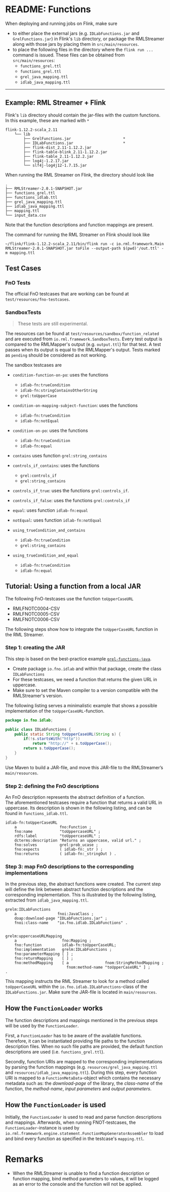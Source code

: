 # README: Functions


When deploying and running jobs on Flink, make sure
- to either place the external jars (e.g. `IDLabFunctions.jar` and `GrelFunctions.jar`) in Flink's `lib` directory,
or package the RMLStreamer along with those jars by placing them in `src/main/resources`.  
- to place the following files in the directory where the `flink run ...` command is issued.
These files can be obtained from `src/main/resources`:
    - `functions_grel.ttl`
    - `functions_grel.ttl`
    - `grel_java_mapping.ttl`
    - `idlab_java_mapping.ttl`
---

## Example: RML Streamer + Flink    
Flink's `lib` directory should contain the jar-files with the custom functions. In this example, these are marked with `*`
```
flink-1.12.2-scala_2.11
    └── lib
        ├── GrelFunctions.jar                       *
        ├── IDLabFunctions.jar                      *
        ├── flink-dist_2.11-1.12.2.jar
        ├── flink-table-blink_2.11-1.12.2.jar
        ├── flink-table_2.11-1.12.2.jar
        ├── log4j-1.2.17.jar
        └── slf4j-log4j12-1.7.15.jar
``` 
When running the RML Streamer on Flink, the directory should look like
```
.
├── RMLStreamer-2.0.1-SNAPSHOT.jar
├── functions_grel.ttl
├── functions_idlab.ttl
├── grel_java_mapping.ttl
├── idlab_java_mapping.ttl
├── mapping.ttl
└── input_data.csv
```
Note that the function descriptions and function mappings are present.

The command for running the RML Streamer on Flink should look like
```
~/flink/flink-1.12.2-scala_2.11/bin/flink run -c io.rml.framework.Main RMLStreamer-2.0.1-SNAPSHOT.jar toFile --output-path $(pwd)'/out.ttl' -m mapping.ttl
```       
       
## Test Cases
### FnO Tests
The official FnO testcases that are working can be found at `test/resources/fno-testcases`. 

### SandboxTests
> These tests are still experimental.

The resources can be found at `test/resources/sandbox/function_related` and are executed from `io.rml.framework.SandboxTests`.
Every test output is compared to the RMLMapper's output (e.g. `output.ttl`) for that test. A test passes when its output is equal to the RMLMapper's output.
Tests marked as `pending` should be considered as not working.<br>

The sandbox testcases are
- `condition-function-on-po`: uses the functions
    - `idlab-fn:trueCondition`
    - `idlab-fn:stringContainsOtherString` 
    - `grel:toUpperCase`
  
- `condition-on-mapping-subject-function`: uses the functions
    - `idlab-fn:trueCondition`
    - `idlab-fn:notEqual` 

- `condition-on-po`: uses the functions
    - `idlab-fn:trueCondition`
    - `idlab-fn:equal` 
    

- `contains` uses function  `grel:string_contains`

- `controls_if_contains`: uses the functions
    - `grel:controls_if`
    - `grel:string_contains`

- `controls_if_true`: uses the functions `grel:controls_if`. 
    
- `controls_if_false`: uses the functions `grel:controls_if`
    
- `equal`: uses function `idlab-fn:equal`

- `notEqual`: uses function `idlab-fn:notEqual`

- `using_trueCondition_and_contains`
    - `idlab-fn:trueCondition`
    - `grel:string_contains` 
    
- `using_trueCondition_and_equal`
    - `idlab-fn:trueCondition`
    - `idlab-fn:equal` 




## Tutorial: Using a function from a local JAR

The following FnO-testcases use the function `toUpperCaseURL` 
- RMLFNOTC0004-CSV
- RMLFNOTC0005-CSV
- RMLFNOTC0006-CSV

The following steps show how to integrate the `toUpperCaseURL` function in the RML Streamer.

### Step 1: creating the JAR
This step is based on the best-practice example [`grel-functions-java`](https://github.com/FnOio/grel-functions-java).
- Create package  `io.fno.idlab` and within that package, create the class `IDLabFunctions`
- For these testcases, we need a function that returns the given URL in uppercase. 
- Make sure to set the Maven compiler to a version compatible with the RMLStreamer's version.

The following listing serves a minimalistic example that shows a possible implementation of the `toUpperCaseURL`-function.   
```Java
package io.fno.idlab;

public class IDLabFunctions {
    public static String toUpperCaseURL(String s) {
        if(!s.startsWith("http"))
            return "http://" + s.toUpperCase();
        return s.toUpperCase();
    }
}
```

Use Maven to build a JAR-file, and move this JAR-file to the RMLStreamer’s `main/resources`.

### Step 2: defining the FnO descriptions
An FnO description represents the abstract definition of a function.<br> 
The aforementioned testcases require a function that returns a valid URL in uppercase.
 Its description is shown in the following listing, and can be found in `functions_idlab.ttl`.  

```Turtle
idlab-fn:toUpperCaseURL
    a                   fno:Function ;
    fno:name            "toUppercaseURL" ;
    rdfs:label          "toUppercaseURL" ;
    dcterms:description "Returns an uppercase, valid url." ;
    fno:solves          grel:prob_ucase ;
    fno:expects         ( idlab-fn:_str ) ;
    fno:returns         ( idlab-fn:_stringOut ) .
```

### Step 3: map FnO descriptions to the corresponding implementations
In the previous step, the abstract functions were created. 
The current step will define the link between abstract function descriptions and the corresponding implementation.
 This is illustrated by the following listing, extracted from `idlab_java_mapping.ttl`.
```Turtle 
grelm:IDLabFunctions
    a                  fnoi:JavaClass ;
    doap:download-page "IDLabFunctions.jar" ;
    fnoi:class-name    "io.fno.idlab.IDLabFunctions" .


grelm:uppercaseURLMapping
    a                    fno:Mapping ;
    fno:function         idlab-fn:toUpperCaseURL;
    fno:implementation   grelm:IDLabFunctions ;
    fno:parameterMapping [ ] ;
    fno:returnMapping    [ ] ;
    fno:methodMapping    [ a                fnom:StringMethodMapping ;
                           fnom:method-name "toUpperCaseURL" ] ;
.

```
This mapping instructs the RML Streamer to look for a method called `toUpperCaseURL` within the `io.fno.idlab.IDLabFunctions`-class of the `IDLabFunctions.jar`. Make sure the JAR-file is located in `main/resources`.

## How the `FunctionLoader` works

The function descriptions and mappings mentioned in the previous steps will be used by the `FunctionLoader`.

First, a `FunctionLoader` has to be aware of the available functions. 
Therefore, it can be instantiated providing file paths to the function description files. 
When no such file paths are provided, the default function descriptions are used (i.e. `functions_grel.ttl`). 

Secondly, function URIs are mapped to the corresponding implementations by parsing the function mappings
 (e.g. `resources/grel_java_mapping.ttl` and `resources/idlab_java_mapping.ttl`). 
 During this step, every function URI is mapped to a `FunctionMetaData`-object which contains the necessary metadata  such as: the *download-page* of the library, the *class-name* of the function, the *method-name*, *input parameters* and *output parameters*.


## How the `FunctionLoader` is used

Initially, the `FunctionLoader` is used to read and parse function descriptions and mappings. 
Afterwards, when running FNOT-testcases, the `FunctionLoader`-instance is used by `io.rml.framework.engine.statement.FunctionMapGeneratorAssembler` 
to load and bind every function as specified in the testcase's `mapping.ttl`. 



# Remarks
- When the RMLStreamer is unable to find a function description or function mapping, bind method parameters to values, it will be logged as an error to the console
  and the function will not be applied.
 